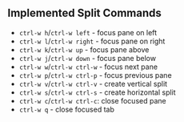 ## Implemented Split Commands

* `ctrl-w h`/`ctrl-w left` - focus pane on left
* `ctrl-w l`/`ctrl-w right` - focus pane on right
* `ctrl-w k`/`ctrl-w up` - focus pane above
* `ctrl-w j`/`ctrl-w down` - focus pane below
* `ctrl-w w`/`ctrl-w ctrl-w` - focus next pane
* `ctrl-w p`/`ctrl-w ctrl-p` - focus previous pane
* `ctrl-w v`/`ctrl-w ctrl-v` - create vertical split
* `ctrl-w s`/`ctrl-w ctrl-s` - create horizontal split
* `ctrl-w c`/`ctrl-w ctrl-c`: close focused pane
* `ctrl-w q` - close focused tab

